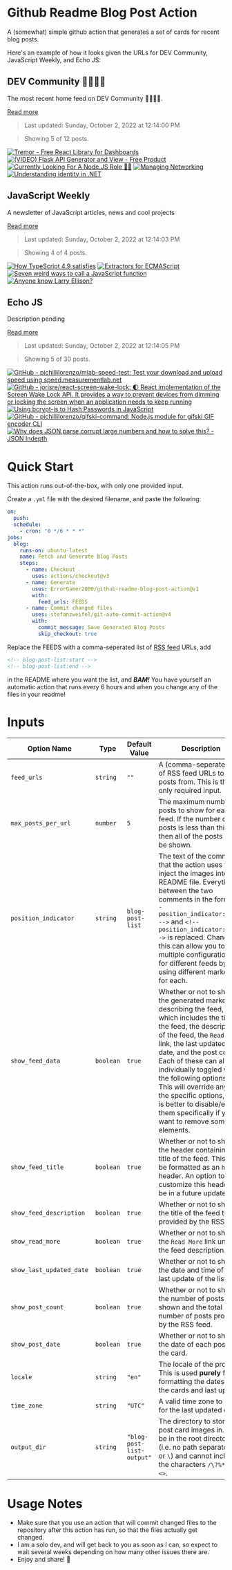 # Github Readme Blog Post Action

A (somewhat) simple github action that generates a set of cards for recent blog posts.

Here's an example of how it looks given the URLs for DEV Community, JavaScript Weekly, and Echo JS:

<!-- post-list:start -->
## DEV Community 👩‍💻👨‍💻

The most recent home feed on DEV Community 👩‍💻👨‍💻.

[Read more](https://dev.to)
> Last updated: Sunday, October 2, 2022 at 12:14:00 PM

> Showing 5 of 12 posts.

[![Tremor - Free React Library for Dashboards](https://raw.githubusercontent.com/ErrorGamer2000/github-readme-blog-post-action/main/generated_files/DEV_Community_👩‍💻👨‍💻/Tremor_-_Free_React_Library_for_Dashboards.svg)](https://dev.to/sm0ke/tremor-free-react-library-for-dashboards-3gm9)
[![(VIDEO) Flask API Generator and View - Free Product](https://raw.githubusercontent.com/ErrorGamer2000/github-readme-blog-post-action/main/generated_files/DEV_Community_👩‍💻👨‍💻/(VIDEO)_Flask_API_Generator_and_View_-_Free_Product.svg)](https://dev.to/sm0ke/video-flask-api-generator-and-view-free-product-h04)
[![Currently Looking For A Node.JS Role 👋🚀](https://raw.githubusercontent.com/ErrorGamer2000/github-readme-blog-post-action/main/generated_files/DEV_Community_👩‍💻👨‍💻/Currently_Looking_For_A_Node.JS_Role_👋🚀.svg)](https://dev.to/geekyahmed/currently-looking-for-a-nodejs-role-1i08)
[![Managing Networking](https://raw.githubusercontent.com/ErrorGamer2000/github-readme-blog-post-action/main/generated_files/DEV_Community_👩‍💻👨‍💻/Managing_Networking.svg)](https://dev.to/arinfebriani/managing-networking-44k8)
[![Understanding identity in .NET](https://raw.githubusercontent.com/ErrorGamer2000/github-readme-blog-post-action/main/generated_files/DEV_Community_👩‍💻👨‍💻/Understanding_identity_in_.NET.svg)](https://dev.to/pbouillon/understanding-identity-in-net-2169)


## JavaScript Weekly

A newsletter of JavaScript articles, news and cool projects

[Read more](https://javascriptweekly.com/)
> Last updated: Sunday, October 2, 2022 at 12:14:03 PM

> Showing 4 of 4 posts.

[![How TypeScript 4.9 satisfies](https://raw.githubusercontent.com/ErrorGamer2000/github-readme-blog-post-action/main/generated_files/JavaScript_Weekly/How_TypeScript_4.9_satisfies.svg)](https://javascriptweekly.com/issues/608)
[![Extractors for ECMAScript](https://raw.githubusercontent.com/ErrorGamer2000/github-readme-blog-post-action/main/generated_files/JavaScript_Weekly/Extractors_for_ECMAScript.svg)](https://javascriptweekly.com/issues/607)
[![Seven weird ways to call a JavaScript function](https://raw.githubusercontent.com/ErrorGamer2000/github-readme-blog-post-action/main/generated_files/JavaScript_Weekly/Seven_weird_ways_to_call_a_JavaScript_function.svg)](https://javascriptweekly.com/issues/606)
[![Anyone know Larry Ellison?](https://raw.githubusercontent.com/ErrorGamer2000/github-readme-blog-post-action/main/generated_files/JavaScript_Weekly/Anyone_know_Larry_Ellison_.svg)](https://javascriptweekly.com/issues/605)


## Echo JS

Description pending

[Read more](
http://www.echojs.com
)
> Last updated: Sunday, October 2, 2022 at 12:14:05 PM

> Showing 5 of 30 posts.

[![GitHub - pichillilorenzo/mlab-speed-test: Test your download and upload speed using speed.measurementlab.net](https://raw.githubusercontent.com/ErrorGamer2000/github-readme-blog-post-action/main/generated_files/_Echo_JS_/GitHub_-_pichillilorenzo_mlab-speed-test__Test_your_download_and_upload_speed_using_speed.measurementlab.net.svg)](https://github.com/pichillilorenzo/mlab-speed-test)
[![GitHub - jorisre/react-screen-wake-lock: 🌓 React implementation of the Screen Wake Lock API. It provides a way to prevent devices from dimming or locking the screen when an application needs to keep running](https://raw.githubusercontent.com/ErrorGamer2000/github-readme-blog-post-action/main/generated_files/_Echo_JS_/GitHub_-_jorisre_react-screen-wake-lock__🌓_React_implementation_of_the_Screen_Wake_Lock_API._It_provides_a_way_to_prevent_devices_from_dimming_or_locking_the_screen_when_an_application_needs_to_keep_running.svg)](https://github.com/jorisre/react-screen-wake-lock)
[![Using bcrypt-js to Hash Passwords in JavaScript](https://raw.githubusercontent.com/ErrorGamer2000/github-readme-blog-post-action/main/generated_files/_Echo_JS_/Using_bcrypt-js_to_Hash_Passwords_in_JavaScript.svg)](
https://masteringjs.io/tutorials/node/bcrypt
)
[![GitHub - pichillilorenzo/gifski-command: Node.js module for gifski GIF encoder CLI](https://raw.githubusercontent.com/ErrorGamer2000/github-readme-blog-post-action/main/generated_files/_Echo_JS_/GitHub_-_pichillilorenzo_gifski-command__Node.js_module_for_gifski_GIF_encoder_CLI.svg)](https://github.com/pichillilorenzo/gifski-command)
[![Why does JSON.parse corrupt large numbers and how to solve this? - JSON Indepth](https://raw.githubusercontent.com/ErrorGamer2000/github-readme-blog-post-action/main/generated_files/_Echo_JS_/Why_does_JSON.parse_corrupt_large_numbers_and_how_to_solve_this__-_JSON_Indepth.svg)](https://jsoneditoronline.org/indepth/parse/why-does-json-parse-corrupt-large-numbers/)


<!-- post-list:end -->

# Quick Start

This action runs out-of-the-box, with only one provided input.

Create a `.yml` file with the desired filename, and paste the following:

```yml
on:
  push:
  schedule:
    - cron: "0 */6 * * *"
jobs:
  blog:
    runs-on: ubuntu-latest
    name: Fetch and Generate Blog Posts
    steps:
      - name: Checkout
        uses: actions/checkout@v3
      - name: Generate
        uses: ErrorGamer2000/github-readme-blog-post-action@v1
        with:
          feed_urls: FEEDS
      - name: Commit changed files
        uses: stefanzweifel/git-auto-commit-action@v4
        with:
          commit_message: Save Generated Blog Posts
          skip_checkout: true
```

Replace the FEEDS with a comma-seperated list of [RSS feed](https://rss.com/blog/how-do-rss-feeds-work/) URLs, add

```md
<!-- blog-post-list:start -->
<!-- blog-post-list:end -->
```

in the README where you want the list, and **_BAM!_** You have yourself an automatic action that runs every 6 hours and when you change any of the files in your readme!

# Inputs

<table>
  <thead>
    <tr>
      <th>Option Name</th>
      <th>Type</th>
      <th>Default Value</th>
      <th>Description</th>
    </tr>
  </thead>
  <tbody>
    <tr>
      <td><code>feed_urls</code></td>
      <td><code>string</code></td>
      <td><code>""</code></td>
      <td>A (comma-seperated) list of RSS feed URLs to load posts from. This is the only required input.</td>
    </tr>
    <tr>
      <td><code>max_posts_per_url</code></td>
      <td><code>number</code></td>
      <td><code>5</code></td>
      <td>The maximum number of posts to show for each feed. If the number of posts is less than this, then all of the posts will be shown.</td>
    </tr>
    <tr>
      <td><code>position_indicator</code></td>
      <td><code>string</code></td>
      <td><code>blog-post-list</code></td>
      <td>The text of the comments that the action uses to inject the images into the README file. Everything between the two comments in the form <code>&lt;!-- position_indicator:start --&gt;</code> and <code>&lt;!-- position_indicator:end --&gt;</code> is replaced. Changing this can allow you to use multiple configurations for different feeds by using different markers for each.</td>
    </tr>
    <tr>
      <td><code>show_feed_data</code></td>
      <td><code>boolean</code></td>
      <td><code>true</code></td>
      <td>Whether or not to show the generated markdown describing the feed, which includes the title of the feed, the description of the feed, the <code>Read More</code> link, the last updated date, and the post count. Each of these can also be individually toggled with the following options. This will override any of the specific options, so it is better to disable/enable them specifically if you want to remove some elements.</td>
    </tr>
    <tr>
      <td><code>show_feed_title</code></td>
      <td><code>boolean</code></td>
      <td><code>true</code></td>
      <td>Whether or not to show the header containing the title of the feed. This will be formatted as an <code>h2</code> header. An option to customize this header will be in a future update.</td>
    </tr>
    <tr>
      <td><code>show_feed_description</code></td>
      <td><code>boolean</code></td>
      <td><code>true</code></td>
      <td>Whether or not to show the title of the feed that is provided by the RSS feed.</td>
    </tr>
    <tr>
      <td><code>show_read_more</code></td>
      <td><code>boolean</code></td>
      <td><code>true</code></td>
      <td>Whether or not to show the <code>Read More</code> link under the feed description.</td>
    </tr>
    <tr>
      <td><code>show_last_updated_date</code></td>
      <td><code>boolean</code></td>
      <td><code>true</code></td>
      <td>Whether or not to show the date and time of the last update of the list.</td>
    </tr>
    <tr>
      <td><code>show_post_count</code></td>
      <td><code>boolean</code></td>
      <td><code>true</code></td>
      <td>Whether or not to show the number of posts shown and the total number of posts provided by the RSS feed.</td>
    </tr>
    <tr>
      <td><code>show_post_date</code></td>
      <td><code>boolean</code></td>
      <td><code>true</code></td>
      <td>Whether or not to show the date of each post on the card.</td>
    </tr>
    <tr>
      <td><code>locale</code></td>
      <td><code>string</code></td>
      <td><code>"en"</code></td>
      <td>The locale of the project. This is used <strong>purely</strong> for formatting the dates of the cards and last update.</td>
    </tr>
    <tr>
      <td><code>time_zone</code></td>
      <td><code>string</code></td>
      <td><code>"UTC"</code></td>
      <td>A valid time zone to use for the last updated date.</td>
    </tr>
    <tr>
      <td><code>output_dir</code></td>
      <td><code>string</code></td>
      <td><code>"blog-post-list-output"</code></td>
      <td>The directory to store the post card images in. Must be in the root directory (i.e. no path separators <code>/</code> or <code>\</code>) and cannot include the characters <code>/\?%*:|"&lt;&gt;</code>.</td>
    </tr>
<!--
    <tr>
      <td><code></code></td>
      <td><cde></cde></td>
      <td><code></code></td>
      <td></td>
    </tr>
-->
  </tbody>
</table>

# Usage Notes

- Make sure that you use an action that will commit changed files to the repository after this action has run, so that the files actually get changed.
- I am a solo dev, and will get back to you as soon as I can, so expect to wait several weeks depending on how many other issues there are.
- Enjoy and share! 🤗
